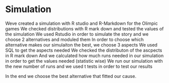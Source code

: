 # Simulation
 Weve created a simulation with R studio and R-Markdown for the Olimpic games
 We checked distributions with R mark down and tested the values of the simulation
 We used Rstudio in order to simulate the story and we choose 2 alternatives and moduled them
 In order to choose which alternative makes our simulaiton the best, we choose 3 aspects
 We used SQL to get the aspects needed
 We checked the distributon of the ascpects in R mark down
 And we calculated how much runs needed in our simulation in order to get the values needed (statistic wise)
 We run our simulation with the new number of runs and we used t tests in order to test our results
 
 In the end we choose the best alternative that fitted our cause.  

